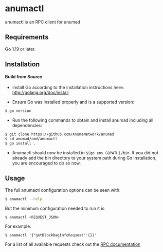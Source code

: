 # anumactl

anumactl is an RPC client for anumad

## Requirements

Go 1.19 or later.

## Installation

#### Build from Source

- Install Go according to the installation instructions here:
  http://golang.org/doc/install

- Ensure Go was installed properly and is a supported version:

```bash
$ go version
```

- Run the following commands to obtain and install anumad including all dependencies:

```bash
$ git clone https://github.com/AnumaNetwork/anumad
$ cd anumad/cmd/anumactl
$ go install .
```

- Anumactl should now be installed in `$(go env GOPATH)/bin`. If you did not already add the bin directory to your
  system path during Go installation, you are encouraged to do so now.

## Usage

The full anumactl configuration options can be seen with:

```bash
$ anumactl --help
```

But the minimum configuration needed to run it is:

```bash
$ anumactl <REQUEST_JSON>
```

For example:

```
$ anumactl '{"getBlockDagInfoRequest":{}}'
```

For a list of all available requests check out the [RPC documentation](infrastructure/network/netadapter/server/grpcserver/protowire/rpc.md)